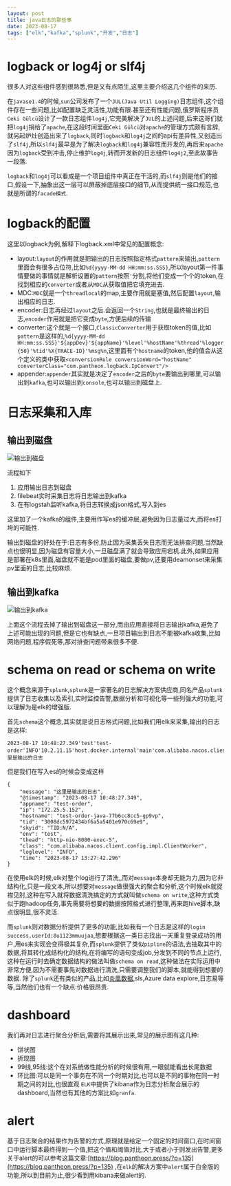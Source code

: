 ```yaml
---
layout: post
title: java日志的那些事
date: 2023-08-17
tags: ["elk","kafka","splunk","开发","日志"]
---
```


# logback or log4j or slf4j

很多人对这些组件感到很熟悉,但是又有点陌生,这里主要介绍这几个组件的来历.
<!--more-->

在`javase1.4`的时候,`sun`公司发布了一个`JUL(Java Util Logging)`日志组件,这个组件存在一些问题,比如配置缺乏灵活性,功能有限.甚至还有性能问题,俄罗斯程序员`Ceki Gülcü`设计了一款日志组件`log4j`,它完美解决了`JUL`的上述问题,后来这哥们就把`log4j`捐给了`apache`,在这段时间里面`Ceki Gülcü`对`apache`的管理方式颇有言辞,就另起炉灶创造出来了`logback`,同时`logback`和`log4j`之间的api有差异性,又创造出了`slf4j`,所以`slf4j`最早是为了解决`logback`和`log4j`兼容性而开发的,再后来`apache`因为`logback`受到冲击,停止维护`log4j`,转而开发新的日志组件`log4j2`,至此故事告一段落.

`logback`和`log4j`可以看成是一个项目组件中真正在干活的,而`slf4j`则是他们的接口,假设一下,抽象出这一层可以屏蔽掉底层接口的细节,从而提供统一接口规范,也就是所谓的`facade模式`.

# logback的配置

这里以logback为例,解释下logback.xml中常见的配置概念:

*   layout:`layout`的作用就是把输出的日志按照指定格式`pattern`来输出,`pattern`里面会有很多占位符,比如`%d{yyyy-MM-dd HH:mm:ss.SSS}`,所以layout第一件事情要做的事情就是解析设置的`pattern`按照`'`分割,将他们变成一个个的token,在找到相应的`converter`或者从`MDC`从获取值把它填充进去.
*   MDC:`MDC`就是一个`threadlocal`的map,主要作用就是塞值,然后配置`layout`,输出相应的日志.
*   encoder:日志再经过`layout`之后.会返回一个`String`,也就是最终输出的日志,`encoder`作用就是把它变成`byte`,方便后续的传输
*   converter:这个就是一个接口,`ClassicConverter`用于获取token的值,比如`pattern`是这样的,`%d{yyyy-MM-dd HH:mm:ss.SSS}'${appDev}'${appName}'%level'%hostName'%thread'%logger{50}'%tid'%X{TRACE-ID}'%msg%n`,这里面有个`hostname`的token,他的值会从这个定义的类中获取`<conversionRule conversionWord="hostName" converterClass="com.pantheon.logback.IpConvert"/>`
*   appender:`appender`其实就是决定了`encoder`之后的`byte`要输出到哪里,可以输出到`kafka`,也可以输出到`console`,也可以输出到磁盘上.

# 日志采集和入库

## 输出到磁盘

![输出到磁盘](20230817130714.png)

流程如下

1.  应用输出日志到磁盘
2.  filebeat实时采集日志将日志输出到kafka
3.  在有logstah监听kafka,将日志转换成json格式,写入到es

这里加了一个kafka的组件,主要用作写es的缓冲层,避免因为日志量过大,而将es打垮的可能性.

输出到磁盘的好处在于:日志有多份,防止因为采集丢失日志而无法排查问题,当然缺点也很明显,因为磁盘有容量大小,一旦磁盘满了就会导致应用宕机.此外,如果应用是部署在k8s里面,磁盘就不能是pod里面的磁盘,要做pv,还要用deamonset来采集pv里面的日志,比较麻烦.

## 输出到kafka

![输出到kafka](20230817131454.png)

上面这个流程去掉了输出到磁盘这一部分,而由应用直接将日志输出kafka,避免了上述可能出现的问题,但是它也有缺点,一旦项目输出到日志不能被kafka收集,比如网络问题,程序假死等,那对排查问题带来很多不便.

# schema on read or schema on write

这个概念来源于`splunk`,`splunk`是一家著名的日志解决方案供应商,同名产品`splunk`提供了日志收集以及索引,实时监控告警,数据分析和可视化等一些列强大的功能,可以理解为是elk的增强版.

首先`schema`这个概念,其实就是说日志格式问题,比如我们用elk来采集,输出的日志是这样:

    2023-08-17 10:48:27.349'test'test-order'INFO'10.2.11.15'host.docker.internal'main'com.alibaba.nacos.client.config.impl.ClientWorker'N/A''这里是输出的日志

但是我们在写入es的时候会变成这样

    {
        "message": "这里是输出的日志",
        "@timestamp": "2023-08-17 10:48:27.349",
        "appname": "test-order",
        "ip": "172.25.5.152",
        "hostname": "test-order-java-77b6cc8cc5-gp9vp",
        "tid": "3008dc5972434bf6a5a5401e970c69e9",
        "skyid": "TID:N/A",
        "env": "test",
        "thead": "http-nio-8080-exec-5",
        "class": "com.alibaba.nacos.client.config.impl.ClientWorker",
        "loglevel": "INFO",
        "time": "2023-08-17 13:27:42.296"
    }

在使用elk的时候,elk对整个log进行了清洗,,而对`message`本身却无能为力,因为它非结构化,只是一段文本,所以想要对`message`做很强大的聚合和分析,这个时候elk就捉襟见肘,这种在写入就将数据清洗搞定的方式就叫做`schema on write`,这种方式类似于跑hadoop任务,事先需要将想要的数据按照格式进行整理,再来跑hive脚本,缺点很明显,很不灵活.

而`splunk`则对数据分析提供了更多的功能,比如我有一个日志是这样的`login success,userId:8u1123mmuujaa`,想要根据这一类日志找出一天重复登录成功的用户,用es来实现会变得极其复杂,而`splunk`提供了类似`pipline`的语法,去抽取其中的数据,将其转化成结构化的结构,在将编写的语句变成job,分发到不同的节点上运行,这种在运行时去确定数据结构的做法叫做`schema on read`,这种做法在实际运用中非常方便,因为不需要事先对数据进行清洗,只需要调整我们的脚本,就能得到想要的数据.
除了`splunk`还有类似的产品,比如[炎凰数据](https://www.51cto.com/article/755320.html),sls,Azure data explore,日志易等等,当然他们也有一个缺点:价格很昂贵.

# dashboard

我们再对日志进行聚合分析后,需要将其展示出来,常见的展示图有这几种:

*   饼状图
*   折现图
*   99线,95线:这个在对系统做性能分析的时候很有用,一眼就能看出长尾数据
*   环比图:可以是同一个事务在不同一个时期对比,也可以是不同的事物在同一时期之间的对比,也很直观
`ELK`中提供了kibana作为日志分析聚合展示的dashboard,当然也有其他的方案比如`granfa`.

# alert

基于日志聚合的结果作为告警的方式,原理就是给定一个固定的时间窗口,在时间窗口中运行脚本最终得到一个值,把这个值和阈值对比,大于或者小于则发出告警,更多关于alert的可以参考这篇文章:[https://blog.pantheon.press/?p=135](https://blog.pantheon.press/?p=135) ,在`elk`的解决方案中`alert`属于白金版的功能,所以到目前为止,很少看到用kibana来做alert的.